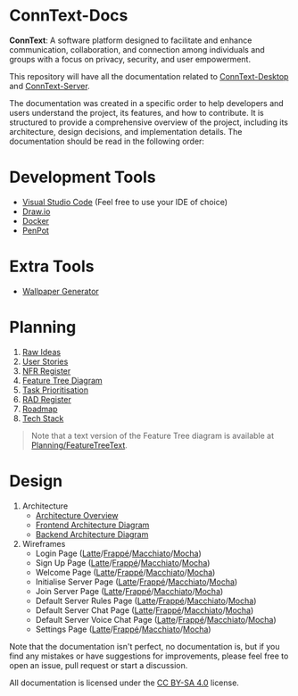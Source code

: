 # ConnText-Docs

**ConnText**: A software platform designed to facilitate and enhance communication, collaboration, and connection among individuals and groups with a focus on privacy, security, and user empowerment.

This repository will have all the documentation related to [ConnText-Desktop](https://github.com/Mx-Angel/ConnText-Desktop) and [ConnText-Server](https://github.com/Mx-Angel/ConnText-Server).

The documentation was created in a specific order to help developers and users understand the project, its features, and how to contribute. It is structured to provide a comprehensive overview of the project, including its architecture, design decisions, and implementation details. The documentation should be read in the following order:

# Development Tools
- [Visual Studio Code](https://code.visualstudio.com/) (Feel free to use your IDE of choice)
- [Draw.io](https://app.diagrams.net/)
- [Docker](https://www.docker.com/)
- [PenPot](https://penpot.app/)

# Extra Tools
- [Wallpaper Generator](https://app.haikei.app/)

# Planning
1. [Raw Ideas](Planning/RawIdeas.md)
2. [User Stories](Planning/UserStories.md)
3. [NFR Register](Planning/NFRRegister.md)
4. [Feature Tree Diagram](Planning/Diagrams/FeatureTree.png)
5. [Task Prioritisation](Planning/TaskPrioritisation.md)
6. [RAD Register](Planning/RADRegister.md)
7. [Roadmap](Planning/RoadMap.md)
8. [Tech Stack](Planning/TechStack.md)

> Note that a text version of the Feature Tree diagram is available at [Planning/FeatureTreeText](Planning/FeatureTreeText.txt).

# Design
1. Architecture
    - [Architecture Overview](Design/Architecture/ArchitectureNotes.md)
    - [Frontend Architecture Diagram](Design/Architecture/Images/FrontendArchitectureDiagram.png)
    - [Backend Architecture Diagram](Design/Architecture/Images/BackendArchitectureDiagram.png)
2. Wireframes
    - Login Page ([Latte](Design/Wireframes/Images/LoginPage/LoginLatte.png)/[Frappé](Design/Wireframes/Images/LoginPage/LoginFrappe.png)/[Macchiato](Design/Wireframes/Images/LoginPage/LoginMacchiato.png)/[Mocha](Design/Wireframes/Images/LoginPage/LoginMocha.png))
    - Sign Up Page ([Latte](Design/Wireframes/Images/SignUpPage/SignUpLatte.png)/[Frappé](Design/Wireframes/Images/SignUpPage/SignUpFrappe.png)/[Macchiato](Design/Wireframes/Images/SignUpPage/SignUpMacchiato.png)/[Mocha](Design/Wireframes/Images/SignUpPage/SignUpMocha.png))
    - Welcome Page ([Latte](Design/Wireframes/Images/WelcomePage/WelcomeLatte.png)/[Frappé](Design/Wireframes/Images/WelcomePage/WelcomeFrappe.png)/[Macchiato](Design/Wireframes/Images/WelcomePage/WelcomeMacchiato.png)/[Mocha](Design/Wireframes/Images/WelcomePage/WelcomeMocha.png))
    - Initialise Server Page ([Latte](Design/Wireframes/Images/InitialiseServerPage/InitServerLatte.png)/[Frappé](Design/Wireframes/Images/InitialiseServerPage/InitServerFrappe.png)/[Macchiato](Design/Wireframes/Images/InitialiseServerPage/InitServerMacchiato.png)/[Mocha](Design/Wireframes/Images/InitialiseServerPage/InitServerMocha.png))
    - Join Server Page ([Latte](Design/Wireframes/Images/JoinServerPage/JoinServerLatte.png)/[Frappé](Design/Wireframes/Images/JoinServerPage/JoinServerFrappe.png)/[Macchiato](Design/Wireframes/Images/JoinServerPage/JoinServerMacchiato.png)/[Mocha](Design/Wireframes/Images/JoinServerPage/JoinServerMocha.png))
    - Default Server Rules Page ([Latte](Design/Wireframes/Images/DefaultServerRulesPage/DefaultServerRulesLatte.png)/[Frappé](Design/Wireframes/Images/DefaultServerRulesPage/DefaultServerRulesFrappe.png)/[Macchiato](Design/Wireframes/Images/DefaultServerRulesPage/DefaultServerRulesMacchiato.png)/[Mocha](Design/Wireframes/Images/DefaultServerRulesPage/DefaultServerRulesMocha.png))
    - Default Server Chat Page ([Latte](Design/Wireframes/Images/DefaultServerChatPage/DefaultServerChatLatte.png)/[Frappé](Design/Wireframes/Images/DefaultServerChatPage/DefaultServerChatFrappe.png)/[Macchiato](Design/Wireframes/Images/DefaultServerChatPage/DefaultServerChatMacchiato.png)/[Mocha](Design/Wireframes/Images/DefaultServerChatPage/DefaultServerChatMocha.png))
    - Default Server Voice Chat Page ([Latte](Design/Wireframes/Images/DefaultServerVoiceChatPage/DefaultServerVoiceChatLatte.png)/[Frappé](Design/Wireframes/Images/DefaultServerVoiceChatPage/DefaultServerVoiceChatFrappe.png)/[Macchiato](Design/Wireframes/Images/DefaultServerVoiceChatPage/DefaultServerVoiceChatMacchiato.png)/[Mocha](Design/Wireframes/Images/DefaultServerVoiceChatPage/DefaultServerVoiceChatMocha.png))
    - Settings Page ([Latte](Design/Wireframes/Images/SettingsPage/SettingsLatte.png)/[Frappé](Design/Wireframes/Images/SettingsPage/SettingsFrappe.png)/[Macchiato](Design/Wireframes/Images/SettingsPage/SettingsMacchiato.png)/[Mocha](Design/Wireframes/Images/SettingsPage/SettingsMocha.png))

Note that the documentation isn't perfect, no documentation is, but if you find any mistakes or have suggestions for improvements, please feel free to open an issue, pull request or start a discussion.

All documentation is licensed under the [CC BY-SA 4.0](https://creativecommons.org/licenses/by-sa/4.0/) license.
